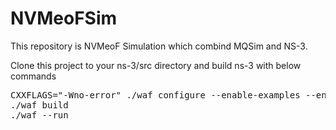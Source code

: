 # NVMeoFSim

This repository is NVMeoF Simulation which combind MQSim and NS-3.

Clone this project to your ns-3/src directory and build ns-3 with below commands

<pre>
CXXFLAGS="-Wno-error" ./waf configure --enable-examples --enable-tests
./waf build
./waf --run 
</pre>
